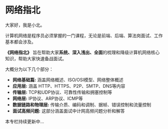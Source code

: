 # 网络指北

大家好，我是小北。

计算机网络是程序员必须掌握的一门课程，无论是前端、后端、算法岗面试、工作基本都会涉及。

**《网络指北》** 旨在帮助大家**系统、深入浅出、全面**的梳理和降级计算机网络核心知识，帮助大家快速备战面试。

大概分为以下几个部分：

* **网络基础篇:** 涵盖网络概述、ISO/OSI模型、网络整体概述
* **应用层:** 涵盖 HTTP、HTTPS、P2P、SMTP、DNS等内容
* **传输层:** TCP和UDP协议、可靠性传输和拥塞控制等
* **网络层:** IP协议、ARP协议、ICMP等
* **数据链路和物理层:** 传输介质、编码和调制、据帧、错误控制和流量控制
* **面试高频问题:** 这部分涵盖面试中计网高频问题分析和解答

本专栏持续更新中...
